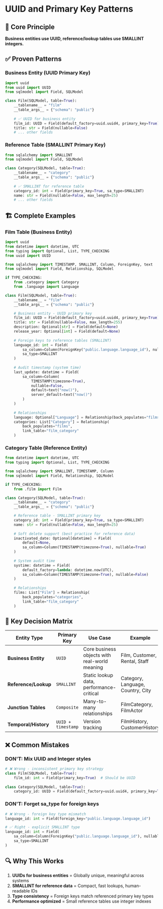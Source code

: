# UUID and Primary Key Patterns

## 🎯 Core Principle

**Business entities use UUID, reference/lookup tables use SMALLINT integers.**

## ✅ Proven Patterns

### Business Entity (UUID Primary Key)

```python
import uuid
from uuid import UUID
from sqlmodel import Field, SQLModel

class Film(SQLModel, table=True):
    __tablename__ = "film"
    __table_args__ = {"schema": "public"}
    
    # ✅ UUID for business entity
    film_id: UUID = Field(default_factory=uuid.uuid4, primary_key=True)
    title: str = Field(nullable=False)
    # ... other fields
```

### Reference Table (SMALLINT Primary Key)

```python
from sqlalchemy import SMALLINT
from sqlmodel import Field, SQLModel

class Category(SQLModel, table=True):
    __tablename__ = "category"
    __table_args__ = {"schema": "public"}
    
    # ✅ SMALLINT for reference table
    category_id: int = Field(primary_key=True, sa_type=SMALLINT)
    name: str = Field(nullable=False, max_length=25)
    # ... other fields
```

## 🏗️ Complete Examples

### Film Table (Business Entity)
```python
import uuid
from datetime import datetime, UTC
from typing import Optional, List, TYPE_CHECKING
from uuid import UUID

from sqlalchemy import TIMESTAMP, SMALLINT, Column, ForeignKey, text
from sqlmodel import Field, Relationship, SQLModel

if TYPE_CHECKING:
    from .category import Category
    from .language import Language

class Film(SQLModel, table=True):
    __tablename__ = "film"
    __table_args__ = {"schema": "public"}

    # Business entity - UUID primary key
    film_id: UUID = Field(default_factory=uuid.uuid4, primary_key=True)
    title: str = Field(nullable=False, max_length=255)
    description: Optional[str] = Field(default=None)
    release_year: Optional[int] = Field(default=None)
    
    # Foreign keys to reference tables (SMALLINT)
    language_id: int = Field(
        sa_column=Column(ForeignKey("public.language.language_id"), nullable=False),
        sa_type=SMALLINT
    )
    
    # Audit timestamp (system time)
    last_update: datetime = Field(
        sa_column=Column(
            TIMESTAMP(timezone=True),
            nullable=False,
            default=text("now()"),
            server_default=text("now()")
        )
    )
    
    # Relationships
    language: Optional["Language"] = Relationship(back_populates="films")
    categories: List["Category"] = Relationship(
        back_populates="films", 
        link_table="film_category"
    )
```

### Category Table (Reference Entity)
```python
from datetime import datetime, UTC
from typing import Optional, List, TYPE_CHECKING

from sqlalchemy import SMALLINT, TIMESTAMP, Column
from sqlmodel import Field, Relationship, SQLModel

if TYPE_CHECKING:
    from .film import Film

class Category(SQLModel, table=True):
    __tablename__ = "category"
    __table_args__ = {"schema": "public"}

    # Reference table - SMALLINT primary key
    category_id: int = Field(primary_key=True, sa_type=SMALLINT)
    name: str = Field(nullable=False, max_length=25)
    
    # Soft delete support (best practice for reference data)
    inactivated_date: Optional[datetime] = Field(
        default=None, 
        sa_column=Column(TIMESTAMP(timezone=True), nullable=True)
    )
    
    # System audit time
    systime: datetime = Field(
        default_factory=lambda: datetime.now(UTC),
        sa_column=Column(TIMESTAMP(timezone=True), nullable=False)
    )
    
    # Relationships
    films: List["Film"] = Relationship(
        back_populates="categories", 
        link_table="film_category"
    )
```

## 🎯 Key Decision Matrix

| Entity Type | Primary Key | Use Case | Example |
|-------------|-------------|----------|---------|
| **Business Entity** | `UUID` | Core business objects with real-world meaning | Film, Customer, Rental, Staff |
| **Reference/Lookup** | `SMALLINT` | Static lookup data, performance-critical | Category, Language, Country, City |
| **Junction Tables** | `Composite` | Many-to-many relationships | FilmCategory, FilmActor |
| **Temporal/History** | `UUID + timestamp` | Version tracking | FilmHistory, CustomerHistory |

## ❌ Common Mistakes

### DON'T: Mix UUID and Integer styles
```python
# ❌ Wrong - inconsistent primary key strategy
class Film(SQLModel, table=True):
    film_id: int = Field(primary_key=True)  # Should be UUID
    
class Category(SQLModel, table=True):
    category_id: UUID = Field(default_factory=uuid.uuid4, primary_key=True)  # Should be SMALLINT
```

### DON'T: Forget sa_type for foreign keys
```python
# ❌ Wrong - foreign key type mismatch
language_id: int = Field(foreign_key="public.language.language_id")

# ✅ Right - explicit SMALLINT type
language_id: int = Field(
    sa_column=Column(ForeignKey("public.language.language_id"), nullable=False),
    sa_type=SMALLINT
)
```

## 🔍 Why This Works

1. **UUIDs for business entities** = Globally unique, meaningful across systems
2. **SMALLINT for reference data** = Compact, fast lookups, human-readable IDs
3. **Type consistency** = Foreign keys match referenced primary key types
4. **Performance optimized** = Small reference tables use integer indexes